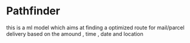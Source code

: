 # Pathfinder 

this is a ml model which aims at finding a optimized route for mail/parcel delivery based on the amound , time , date and location 

